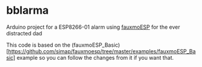 # bblarma

Arduino project for a ESP8266-01 alarm using [fauxmoESP](https://bitbucket.org/xoseperez/fauxmoesp/src/master/) for the ever distracted dad

This code is based on the (fauxmoESP_Basic)[https://github.com/simap/fauxmoesp/tree/master/examples/fauxmoESP_Basic] example so you can follow
the changes from it if you want that.
